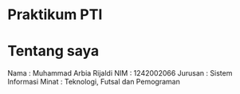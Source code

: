 # Praktikum PTI
# Tentang saya
Nama : Muhammad Arbia Rijaldi
NIM : 1242002066
Jurusan : Sistem Informasi
Minat : Teknologi, Futsal dan Pemograman
